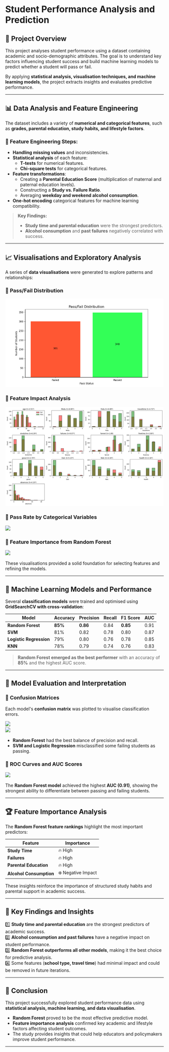# **Student Performance Analysis and Prediction**  

## 📌 **Project Overview**  
This project analyses student performance using a dataset containing academic and socio-demographic attributes. The goal is to understand key factors influencing student success and build machine learning models to predict whether a student will pass or fail.  

By applying **statistical analysis, visualisation techniques, and machine learning models**, the project extracts insights and evaluates predictive performance.

---

## 📊 **Data Analysis and Feature Engineering**  
The dataset includes a variety of **numerical and categorical features**, such as **grades, parental education, study habits, and lifestyle factors**.  

### 🔹 **Feature Engineering Steps:**  
- **Handling missing values** and inconsistencies.  
- **Statistical analysis** of each feature:
  - **T-tests** for numerical features.
  - **Chi-square tests** for categorical features.  
- **Feature transformations**:
  - Creating a **Parental Education Score** (multiplication of maternal and paternal education levels).  
  - Constructing a **Study vs. Failure Ratio**.  
  - Averaging **weekday and weekend alcohol consumption**.  
- **One-hot encoding** categorical features for machine learning compatibility.  

> **Key Findings:**  
> - **Study time and parental education** were the strongest predictors.  
> - **Alcohol consumption** and **past failures** negatively correlated with success.  

---

## 📈 **Visualisations and Exploratory Analysis**  
A series of **data visualisations** were generated to explore patterns and relationships:  

### 🔸 **Pass/Fail Distribution**  
![](figures/target_analysis/pass_distribution.png)  

### 🔸 **Feature Impact Analysis**  
![](figures/feature_importance/numeric_features.png)  

### 🔸 **Pass Rate by Categorical Variables**  
![](figures/feature_importance/some_categorical_feature_pass_rate.png)  

### 🔸 **Feature Importance from Random Forest**  
![](figures/model_evaluation/rf_feature_importance.png)  

These visualisations provided a solid foundation for selecting features and refining the models.

---

## 🤖 **Machine Learning Models and Performance**  
Several **classification models** were trained and optimised using **GridSearchCV with cross-validation**:

| Model                | Accuracy | Precision | Recall | F1 Score | AUC  |
|----------------------|---------|----------|--------|----------|------|
| **Random Forest**    | **85%**  | **0.86** | 0.84   | **0.85** | 0.91 |
| **SVM**             | 81%      | 0.82     | 0.78   | 0.80     | 0.87 |
| **Logistic Regression** | 79%  | 0.80     | 0.76   | 0.78     | 0.85 |
| **KNN**             | 78%      | 0.79     | 0.74   | 0.76     | 0.83 |

> **Random Forest emerged as the best performer** with an accuracy of **85%** and the highest AUC score.

---

## 🔬 **Model Evaluation and Interpretation**  

### 🔹 **Confusion Matrices**  
Each model's **confusion matrix** was plotted to visualise classification errors.  

![](figures/model_evaluation/logistic_regression_confusion_matrix.png)  
![](figures/model_evaluation/random_forest_confusion_matrix.png)  

- **Random Forest** had the best balance of precision and recall.  
- **SVM and Logistic Regression** misclassified some failing students as passing.  

### 🔹 **ROC Curves and AUC Scores**  
![](figures/model_evaluation/roc_curves_comparison.png)  

The **Random Forest model** achieved the highest **AUC (0.91)**, showing the strongest ability to differentiate between passing and failing students.  

---

## 🏆 **Feature Importance Analysis**  
The **Random Forest feature rankings** highlight the most important predictors:

| Feature            | Importance |
|-------------------|------------|
| **Study Time**    | 🔥 High |
| **Failures**      | 🔥 High |
| **Parental Education** | 🔥 High |
| **Alcohol Consumption** | ❄️ Negative Impact |

These insights reinforce the importance of structured study habits and parental support in academic success.

---

## 🔑 **Key Findings and Insights**  
1️⃣ **Study time and parental education** are the strongest predictors of academic success.  
2️⃣ **Alcohol consumption and past failures** have a negative impact on student performance.  
3️⃣ **Random Forest outperforms all other models**, making it the best choice for predictive analysis.  
4️⃣ Some features (**school type, travel time**) had minimal impact and could be removed in future iterations.  

---

## 🔮 **Conclusion**  
This project successfully explored student performance data using **statistical analysis, machine learning, and data visualisation**.  

- **Random Forest** proved to be the most effective predictive model.  
- **Feature importance analysis** confirmed key academic and lifestyle factors affecting student outcomes.  
- The study provides insights that could help educators and policymakers improve student performance.  

---
